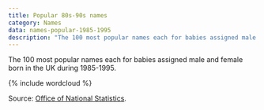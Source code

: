 ```yaml
---
title: Popular 80s-90s names
category: Names
data: names-popular-1985-1995
description: "The 100 most popular names each for babies assigned male and female born in the UK during 1985-1995."
---
```


The 100 most popular names each for babies assigned male and female born in the UK during 1985-1995.

{% include wordcloud %}

Source: [Office of National Statistics](https://www.ons.gov.uk/peoplepopulationandcommunity/birthsdeathsandmarriages/livebirths/datasets/babynamesenglandandwalestop100babynameshistoricaldata).
